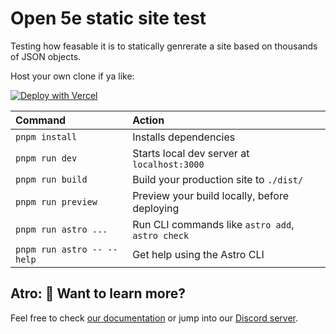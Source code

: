 # Open 5e static site test
Testing how feasable it is to statically genrerate a site based on thousands of JSON objects.

Host your own clone if ya like:

[![Deploy with Vercel](https://vercel.com/button)](https://vercel.com/new/clone?repository-url=https%3A%2F%2Fgithub.com%2FSturlen%2Fope5e-static-site%2Ftree%2Fmain&project-name=open-5e-static&repository-name=open-5e-static)

| Command                   | Action                                           |
| :------------------------ | :----------------------------------------------- |
| `pnpm install`             | Installs dependencies                            |
| `pnpm run dev`             | Starts local dev server at `localhost:3000`      |
| `pnpm run build`           | Build your production site to `./dist/`          |
| `pnpm run preview`         | Preview your build locally, before deploying     |
| `pnpm run astro ...`       | Run CLI commands like `astro add`, `astro check` |
| `pnpm run astro -- --help` | Get help using the Astro CLI                     |

## Atro: 👀 Want to learn more?

Feel free to check [our documentation](https://docs.astro.build) or jump into our [Discord server](https://astro.build/chat).
